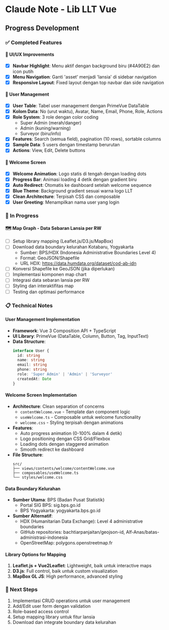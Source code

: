 # Claude Note - Lib LLT Vue

## Progress Development

### ✅ Completed Features

#### 🎨 UI/UX Improvements
- [x] **Navbar Highlight**: Menu aktif dengan background biru (#4A90E2) dan icon putih
- [x] **Menu Navigation**: Ganti 'asset' menjadi 'lansia' di sidebar navigation
- [x] **Responsive Layout**: Fixed layout dengan top navbar dan side navigation

#### 👥 User Management
- [x] **User Table**: Tabel user management dengan PrimeVue DataTable
- [x] **Kolom Data**: No (urut waktu), Avatar, Name, Email, Phone, Role, Actions
- [x] **Role System**: 3 role dengan color coding
  - Super Admin (merah/danger)
  - Admin (kuning/warning) 
  - Surveyor (biru/info)
- [x] **Features**: Search (semua field), pagination (10 rows), sortable columns
- [x] **Sample Data**: 5 users dengan timestamp berurutan
- [x] **Actions**: View, Edit, Delete buttons

#### 🎉 Welcome Screen
- [x] **Welcome Animation**: Logo statis di tengah dengan loading dots
- [x] **Progress Bar**: Animasi loading 4 detik dengan gradient biru
- [x] **Auto Redirect**: Otomatis ke dashboard setelah welcome sequence
- [x] **Blue Theme**: Background gradient sesuai warna logo LLT
- [x] **Clean Architecture**: Terpisah CSS dan composable
- [x] **User Greeting**: Menampilkan nama user yang login

### 🔄 In Progress

#### 🗺️ Map Graph - Data Sebaran Lansia per RW
- [ ] Setup library mapping (Leaflet.js/D3.js/MapBox)
- [ ] Download data boundary kelurahan Kotabaru, Yogyakarta
  - Sumber: BPS/HDX (Indonesia Administrative Boundaries Level 4)
  - Format: GeoJSON/Shapefile
  - URL HDX: https://data.humdata.org/dataset/cod-ab-idn
- [ ] Konversi Shapefile ke GeoJSON (jika diperlukan)
- [ ] Implementasi komponen map chart
- [ ] Integrasi data sebaran lansia per RW
- [ ] Styling dan interaktifitas map
- [ ] Testing dan optimasi performance

### 📋 Technical Notes

#### User Management Implementation
- **Framework**: Vue 3 Composition API + TypeScript
- **UI Library**: PrimeVue (DataTable, Column, Button, Tag, InputText)
- **Data Structure**:
  ```typescript
  interface User {
    id: string
    name: string
    email: string
    phone: string
    role: 'Super Admin' | 'Admin' | 'Surveyor'
    createdAt: Date
  }
  ```

#### Welcome Screen Implementation
- **Architecture**: Clean separation of concerns
  - `contentWelcome.vue` - Template dan component logic
  - `useWelcome.ts` - Composable untuk welcome functionality
  - `welcome.css` - Styling terpisah dengan animations
- **Features**:
  - Auto progress animation (0-100% dalam 4 detik)
  - Logo positioning dengan CSS Grid/Flexbox
  - Loading dots dengan staggered animation
  - Smooth redirect ke dashboard
- **File Structure**:
  ```
  src/
  ├── views/contents/welcome/contentWelcome.vue
  ├── composables/useWelcome.ts
  └── styles/welcome.css
  ```

#### Data Boundary Kelurahan
- **Sumber Utama**: BPS (Badan Pusat Statistik)
  - Portal SIG BPS: sig.bps.go.id
  - BPS Yogyakarta: yogyakarta.bps.go.id
- **Sumber Alternatif**: 
  - HDX (Humanitarian Data Exchange): Level 4 administrative boundaries
  - GitHub repositories: bachtiarpanjaitan/geojson-id, Alf-Anas/batas-administrasi-indonesia
  - OpenStreetMap: polygons.openstreetmap.fr

#### Library Options for Mapping
1. **Leaflet.js + Vue2Leaflet**: Lightweight, baik untuk interactive maps
2. **D3.js**: Full control, baik untuk custom visualization
3. **MapBox GL JS**: High performance, advanced styling

### 🎯 Next Steps
1. Implementasi CRUD operations untuk user management
2. Add/Edit user form dengan validation
3. Role-based access control
4. Setup mapping library untuk fitur lansia
5. Download dan integrate boundary data kelurahan